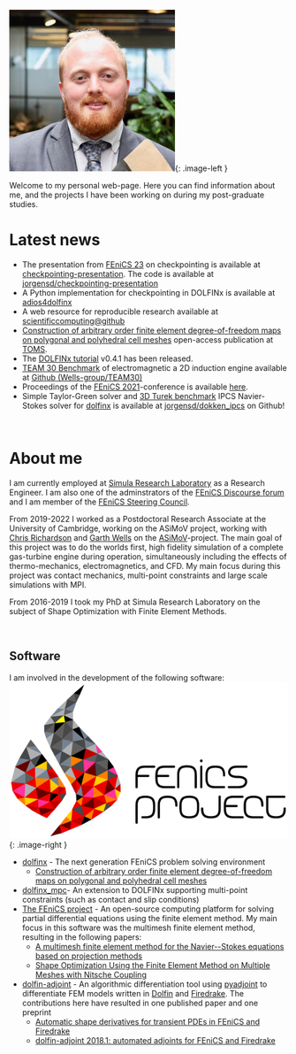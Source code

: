 ![Image of J.S.Dokken](assets/img/cropped.jpg){: .image-left }

Welcome to my personal web-page. Here you can find information about me, and the projects I have been working on during my post-graduate studies.

# Latest news
- The presentation from [FEniCS 23](https://fenicsproject.org/fenics-2023/) on checkpointing is available at [checkpointing-presentation](https://www.jsdokken.com/checkpointing-presentation/#/). The code is available at [jorgensd/checkpointing-presentation](https://github.com/jorgensd/checkpointing-presentation/)
- A Python implementation for checkpointing in DOLFINx is available at [adios4dolfinx](https://github.com/jorgensd/adios4dolfinx)
- A web resource for reproducible research available at [scientificcomputing@github](https://scientificcomputing.github.io/) 
- [Construction of arbitrary order finite element degree-of-freedom maps on polygonal and polyhedral cell meshes](papers.md#scroggs2022dofs) open-access publication at [TOMS](https://doi.org/10.1145/3524456).
- The [DOLFINx tutorial](https://jorgensd.github.io/dolfinx-tutorial/) v0.4.1 has been released. 
- [TEAM 30 Benchmark](http://www.compumag.org/jsite/images/stories/TEAM/problem30a.pdf) of electromagnetic a 2D induction engine available at [Github (Wells-group/TEAM30)](https://github.com/Wells-Group/TEAM30)
- Proceedings of the [FEniCS 2021](https://mscroggs.github.io/fenics2021)-conference is available [here](https://figshare.com/articles/conference_contribution/Proceedings_of_FEniCS_2021_22_26_March_2021/14495856). 
- Simple Taylor-Green solver and [3D Turek benchmark](http://www.featflow.de/en/benchmarks/cfdbenchmarking/flow/dfg_flow3d.html) IPCS Navier-Stokes solver for [dolfinx](https://github.com/FEniCS/dolfinx/) is available at [jorgensd/dokken_ipcs](https://github.com/jorgensd/dolfinx_ipcs) on Github!

<br style="clear:both">

# About me

I am currently employed at [Simula Research Laboratory](https://www.simula.no/people/dokken) as a Research Engineer. I am also one of the adminstrators of the [FEniCS Discourse forum](https://fenicsproject.discourse.group/) and I am member of the [FEniCS Steering Council](https://github.com/FEniCS/governance/blob/master/governance.md#steering-council).


From 2019-2022 I worked as a Postdoctoral Research Associate at the University of Cambridge, working on the ASiMoV project, working with [Chris Richardson](http://www.bpi.cam.ac.uk/user/chris) and [Garth Wells](http://www3.eng.cam.ac.uk/~gnw20/) on the [ASiMoV](https://gow.epsrc.ukri.org/NGBOViewGrant.aspx?GrantRef=EP/S005072/1)-project. The main goal of this project was to do the worlds first, high fidelity simulation of a complete gas-turbine engine during operation, simultaneously including the effects of thermo-mechanics, electromagnetics, and CFD. My main focus during this project was contact mechanics, multi-point constraints and large scale simulations with MPI.

From 2016-2019 I took my PhD at Simula Research Laboratory on the subject of Shape Optimization with Finite Element Methods.

<br style="clear:both">

## Software
I am involved in the development of the following software:
![The FEniCS logo](assets/img/fenics_logo.png){: .image-right }
- [dolfinx](https://github.com/FEniCS/dolfinx) - The next generation FEniCS problem solving environment
  - [Construction of arbitrary order finite element degree-of-freedom maps on polygonal and polyhedral cell meshes](papers.md#scroggs2022dofs)
- [dolfinx_mpc](https://github.com/jorgensd/dolfinx_mpc)- An extension to DOLFINx supporting multi-point constraints (such as contact and slip conditions)
- [The FEniCS project](https://bitbucket.org/fenics-project/) - An open-source computing platform for solving partial differential equations using the finite element method. My main focus in this software was the multimesh finite element method, resulting in the following papers:
  - [A multimesh finite element method for the Navier--Stokes equations based on projection methods](papers.md#dokken2020navier)
  - [Shape Optimization Using the Finite Element Method on Multiple Meshes with Nitsche Coupling](papers.md#dokken2019shape)
- [dolfin-adjoint](http://www.dolfin-adjoint.org/en/latest/) - An algorithmic differentiation tool using
    [pyadjoint](https://github.com/dolfin-adjoint/pyadjoint) to differentiate FEM models written in [Dolfin](https://bitbucket.org/fenics-project/dolfin/src/master/) and [Firedrake](https://www.firedrakeproject.org/). The contributions here have resulted in one published paper and one preprint
    - [Automatic shape derivatives for transient PDEs in FEniCS and Firedrake](papers.md#dokken2020shape)
    - [dolfin-adjoint 2018.1: automated adjoints for FEniCS and Firedrake](papers.md#mitusch2019pyadjoint)
